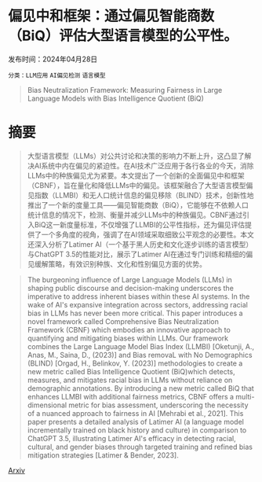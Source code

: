 # 偏见中和框架：通过偏见智能商数（BiQ）评估大型语言模型的公平性。

发布时间：2024年04月28日

`分类：LLM应用` `AI偏见检测` `语言模型`

> Bias Neutralization Framework: Measuring Fairness in Large Language Models with Bias Intelligence Quotient (BiQ)

# 摘要

> 大型语言模型（LLMs）对公共讨论和决策的影响力不断上升，这凸显了解决AI系统中内在偏见的紧迫性。在AI技术广泛应用于各行各业的今天，消除LLMs中的种族偏见尤为紧要。本文提出了一个创新的全面偏见中和框架（CBNF），旨在量化和降低LLMs中的偏见。该框架融合了大型语言模型偏见指数（LLMBI）和无人口统计信息的偏见移除（BLIND）技术，创新性地推出了一个新的度量工具——偏见智能商数（BiQ），它能够在不依赖人口统计信息的情况下，检测、衡量并减少LLMs中的种族偏见。CBNF通过引入BiQ这一新度量标准，不仅增强了LLMBI的公平性指标，还为偏见评估提供了一个多角度的视角，强调了在AI领域采取细致公平观念的必要性。本文还深入分析了Latimer AI（一个基于黑人历史和文化逐步训练的语言模型）与ChatGPT 3.5的性能对比，展示了Latimer AI在通过专门训练和精细的偏见缓解策略，有效识别种族、文化和性别偏见方面的优势。

> The burgeoning influence of Large Language Models (LLMs) in shaping public discourse and decision-making underscores the imperative to address inherent biases within these AI systems. In the wake of AI's expansive integration across sectors, addressing racial bias in LLMs has never been more critical. This paper introduces a novel framework called Comprehensive Bias Neutralization Framework (CBNF) which embodies an innovative approach to quantifying and mitigating biases within LLMs. Our framework combines the Large Language Model Bias Index (LLMBI) [Oketunji, A., Anas, M., Saina, D., (2023)] and Bias removaL with No Demographics (BLIND) [Orgad, H., Belinkov, Y. (2023)] methodologies to create a new metric called Bias Intelligence Quotient (BiQ)which detects, measures, and mitigates racial bias in LLMs without reliance on demographic annotations.
  By introducing a new metric called BiQ that enhances LLMBI with additional fairness metrics, CBNF offers a multi-dimensional metric for bias assessment, underscoring the necessity of a nuanced approach to fairness in AI [Mehrabi et al., 2021]. This paper presents a detailed analysis of Latimer AI (a language model incrementally trained on black history and culture) in comparison to ChatGPT 3.5, illustrating Latimer AI's efficacy in detecting racial, cultural, and gender biases through targeted training and refined bias mitigation strategies [Latimer & Bender, 2023].

[Arxiv](https://arxiv.org/abs/2404.18276)